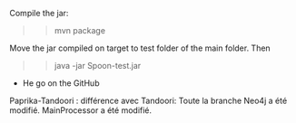 
Compile the jar:
>>mvn package

Move the jar compiled on target to test folder of the main folder.
Then

>> java -jar Spoon-test.jar

* He go on the GitHub






Paprika-Tandoori : différence avec Tandoori:
Toute la branche Neo4j a été modifié.
MainProcessor a été modifié.